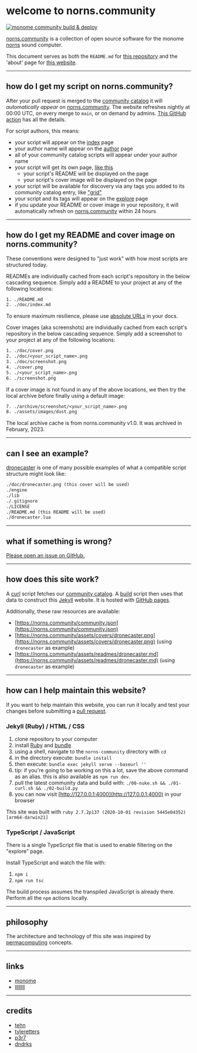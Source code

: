 # welcome to norns.community

[![monome community build & deploy](https://github.com/monome-community/norns-community/actions/workflows/build.yml/badge.svg?branch=main)](https://github.com/monome-community/norns-community/actions/workflows/build.yml)

[norns.community](https://norns.community) is a collection of open source software for the monome [norns](https://monome.org/docs/norns) sound computer.

This document serves as both the `README.md` for [this repository](https://github.com/monome-community/norns-community) and the 'about' page for [this website](https://norns.community/about).

---

## how do I get my script on norns.community?

After your pull request is merged to the [community catalog](https://github.com/monome/norns-community) it will *automatically appear* on [norns.community](https://norns.community). The website refreshes nightly at 00:00 UTC, on every merge to `main`, or on demand by admins. [This GitHub action](https://github.com/monome-community/norns-community/actions/workflows/build.yml) has all the details.

For script authors, this means:

- your script will appear on the [index](https://norns.community) page
- your author name will appear on the [author](https://norns.community/author) page
- all of your community catalog scripts will appear under your author name
- your script will get its own page, [like this](https://norns.community/3d)
  - your script's README will be displayed on the page
  - your script's cover image will be displayed on the page
- your script will be available for discovery via any tags you added to its community catalog entry, like ["grid"](https://norns.community/tag/grid)
- your script and its tags will appear on the [explore](https://norns.community/explore) page
- if you update your README or cover image in your repository, it will automatically refresh on [norns.community](https://norns.community) within 24 hours

---

## how do I get my README and cover image on norns.community?

These conventions were designed to "just work" with how most scripts are structured today.

READMEs are individually cached from each script's repository in the below cascading sequence. Simply add a README to your project at any of the following locations:

```txt
1. ./README.md
2. ./doc/index.md
```

To ensure maximum resilience, please use [absolute URLs](https://en.wikipedia.org/wiki/HTTP_location) in your docs.

Cover images (aka screenshots) are individually cached from each script's repository in the below cascading sequence. Simply add a screenshot to your project at any of the following locations:

```txt
1. ./doc/cover.png
2. ./doc/<your_script_name>.png
3. ./doc/screenshot.png
4. ./cover.png
5. ./<your_script_name>.png
6. ./screenshot.png
```

If a cover image is not found in any of the above locations, we then try the local archive before finally using a default image:

```txt
7. ./archive/screenshot/<your_script_name>.png
8. ./assets/images/dust.png
```

The local archive cache is from norns.community v1.0. It was archived in February, 2023.

---

## can I see an example?

[dronecaster](https://github.com/northern-information/dronecaster) is one of many possible examples of what a compatible script structure might look like:

```txt
./doc/dronecaster.png (this cover will be used)
./engine
./lib
./.gitignore
./LICENSE
./README.md (this README will be used)
./dronecaster.lua
```

---

## what if something is wrong?

[Please open an issue on GitHub.](https://github.com/monome-community/norns-community/issues)

---

## how does this site work?

A [curl](https://github.com/monome-community/norns-community/blob/main/01-curl.sh) script fetches our [community catalog](https://github.com/monome/norns-community). A [build](https://github.com/monome-community/norns-community/blob/main/02-build.py) script then uses that data to construct this [Jekyll](https://jekyllrb.com) website. It is hosted with [GitHub pages](https://pages.github.com).

Additionally, these raw resources are available:

- [https://norns.community/community.json](https://norns.community/community.json)
- [https://norns.community/assets/covers/dronecaster.png](https://norns.community/assets/covers/dronecaster.png) (using `dronecaster` as example)
- [https://norns.community/assets/readmes/dronecaster.md](https://norns.community/assets/readmes/dronecaster.md) (using `dronecaster` as example)

---

## how can I help maintain this website?

If you want to help maintain this website, you can run it locally and test your changes before submitting a [pull request](https://github.com/monome-community/norns-community/pulls).

### Jekyll (Ruby) / HTML / CSS

1. clone repository to your computer
2. install [Ruby](https://www.ruby-lang.org/en/) and [bundle](https://bundler.io/)
3. using a shell, navigate to the `norns-community` directory with `cd`
4. in the directory execute: `bundle install`
5. then execute: `bundle exec jekyll serve --baseurl ''`
6. tip: if you're going to be working on this a lot, save the above command as an alias. this is also available as `npm run dev`.
7. pull the latest community data and build with: `./00-nuke.sh && ./01-curl.sh && ./02-build.py`
8. you can now visit [http://127.0.0.1:4000](http://127.0.0.1:4000) in your browser

This site was built with `ruby 2.7.2p137 (2020-10-01 revision 5445e04352) [arm64-darwin21]`

### TypeScript / JavaScript

There is a single TypeScript file that is used to enable filtering on the "explore" page.

Install TypeScript and watch the file with:

1. `npm i`
2. `npm run tsc`

The build process assumes the transpiled JavaScript is already there. Perform all the `npm` actions locally.

---

## philosophy

The architecture and technology of this site was inspired by [permacomputing](https://permacomputing.net/) concepts.

---

## links

- [monome](https://monome.org)
- [llllllll](https://llllllll.co)

---

## credits

- [tehn](https://github.com/tehn)
- [tyleretters](https://github.com/tyleretters)
- [p3r7](https://github.com/p3r7)
- [dndrks](https://github.com/dndrks)
